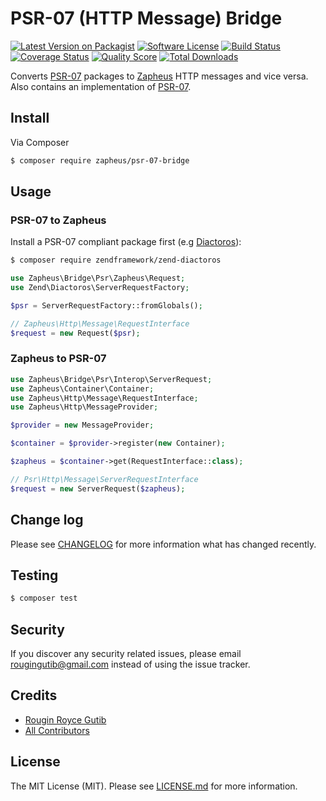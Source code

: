 # PSR-07 (HTTP Message) Bridge

[![Latest Version on Packagist][ico-version]][link-packagist]
[![Software License][ico-license]](LICENSE.md)
[![Build Status][ico-travis]][link-travis]
[![Coverage Status][ico-scrutinizer]][link-scrutinizer]
[![Quality Score][ico-code-quality]][link-code-quality]
[![Total Downloads][ico-downloads]][link-downloads]

Converts [PSR-07](http://www.php-fig.org/psr/psr-7) packages to [Zapheus](https://github.com/zapheus/zapheus) HTTP messages and vice versa. Also contains an implementation of [PSR-07](http://www.php-fig.org/psr/psr-7).

## Install

Via Composer

``` bash
$ composer require zapheus/psr-07-bridge
```

## Usage

### PSR-07 to Zapheus

Install a PSR-07 compliant package first (e.g [Diactoros](https://github.com/zendframework/zend-diactoros)):

``` bash
$ composer require zendframework/zend-diactoros
```

``` php
use Zapheus\Bridge\Psr\Zapheus\Request;
use Zend\Diactoros\ServerRequestFactory;

$psr = ServerRequestFactory::fromGlobals();

// Zapheus\Http\Message\RequestInterface
$request = new Request($psr);
```

### Zapheus to PSR-07

``` php
use Zapheus\Bridge\Psr\Interop\ServerRequest;
use Zapheus\Container\Container;
use Zapheus\Http\Message\RequestInterface;
use Zapheus\Http\MessageProvider;

$provider = new MessageProvider;

$container = $provider->register(new Container);

$zapheus = $container->get(RequestInterface::class);

// Psr\Http\Message\ServerRequestInterface
$request = new ServerRequest($zapheus);
```

## Change log

Please see [CHANGELOG](CHANGELOG.md) for more information what has changed recently.

## Testing

``` bash
$ composer test
```

## Security

If you discover any security related issues, please email rougingutib@gmail.com instead of using the issue tracker.

## Credits

- [Rougin Royce Gutib][link-author]
- [All Contributors][link-contributors]

## License

The MIT License (MIT). Please see [LICENSE.md](LICENSE.md) for more information.

[ico-version]: https://img.shields.io/packagist/v/zapheus/psr-07-bridge.svg?style=flat-square
[ico-license]: https://img.shields.io/badge/license-MIT-brightgreen.svg?style=flat-square
[ico-travis]: https://img.shields.io/travis/zapheus/psr-07-bridge/master.svg?style=flat-square
[ico-scrutinizer]: https://img.shields.io/scrutinizer/coverage/g/zapheus/psr-07-bridge.svg?style=flat-square
[ico-code-quality]: https://img.shields.io/scrutinizer/g/zapheus/psr-07-bridge.svg?style=flat-square
[ico-downloads]: https://img.shields.io/packagist/dt/zapheus/psr-07-bridge.svg?style=flat-square

[link-packagist]: https://packagist.org/packages/zapheus/psr-07-bridge
[link-travis]: https://travis-ci.org/zapheus/psr-07-bridge
[link-scrutinizer]: https://scrutinizer-ci.com/g/zapheus/psr-07-bridge/code-structure
[link-code-quality]: https://scrutinizer-ci.com/g/zapheus/psr-07-bridge
[link-downloads]: https://packagist.org/packages/zapheus/psr-07-bridge
[link-author]: https://github.com/rougin
[link-contributors]: ../../contributors